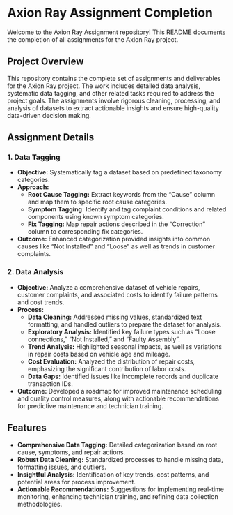 # Axion Ray Assignment Completion

Welcome to the Axion Ray Assignment repository! This README documents the completion of all assignments for the Axion Ray project.

## Project Overview

This repository contains the complete set of assignments and deliverables for the Axion Ray project. The work includes detailed data analysis, systematic data tagging, and other related tasks required to address the project goals. The assignments involve rigorous cleaning, processing, and analysis of datasets to extract actionable insights and ensure high-quality data-driven decision making.

## Assignment Details

### 1. Data Tagging
- **Objective:** Systematically tag a dataset based on predefined taxonomy categories.
- **Approach:** 
  - **Root Cause Tagging:** Extract keywords from the “Cause” column and map them to specific root cause categories.
  - **Symptom Tagging:** Identify and tag complaint conditions and related components using known symptom categories.
  - **Fix Tagging:** Map repair actions described in the “Correction” column to corresponding fix categories.
- **Outcome:** Enhanced categorization provided insights into common causes like “Not Installed” and “Loose” as well as trends in customer complaints.

### 2. Data Analysis
- **Objective:** Analyze a comprehensive dataset of vehicle repairs, customer complaints, and associated costs to identify failure patterns and cost trends.
- **Process:**
  - **Data Cleaning:** Addressed missing values, standardized text formatting, and handled outliers to prepare the dataset for analysis.
  - **Exploratory Analysis:** Identified key failure types such as “Loose connections,” “Not Installed,” and “Faulty Assembly”.
  - **Trend Analysis:** Highlighted seasonal impacts, as well as variations in repair costs based on vehicle age and mileage.
  - **Cost Evaluation:** Analyzed the distribution of repair costs, emphasizing the significant contribution of labor costs.
  - **Data Gaps:** Identified issues like incomplete records and duplicate transaction IDs.
- **Outcome:** Developed a roadmap for improved maintenance scheduling and quality control measures, along with actionable recommendations for predictive maintenance and technician training.

## Features

- **Comprehensive Data Tagging:** Detailed categorization based on root cause, symptoms, and repair actions.
- **Robust Data Cleaning:** Standardized processes to handle missing data, formatting issues, and outliers.
- **Insightful Analysis:** Identification of key trends, cost patterns, and potential areas for process improvement.
- **Actionable Recommendations:** Suggestions for implementing real-time monitoring, enhancing technician training, and refining data collection methodologies.

